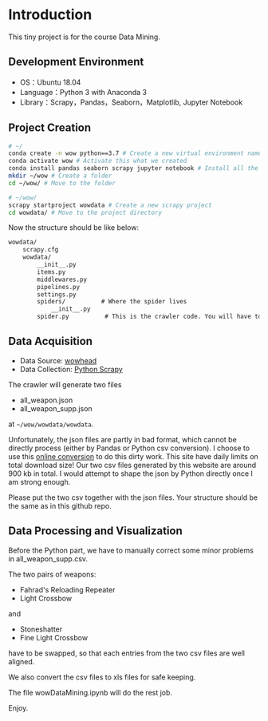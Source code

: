 # Introduction
This tiny project is for the course Data Mining.

## Development Environment
- OS：Ubuntu 18.04
- Language：Python 3 with Anaconda 3
- Library：Scrapy，Pandas，Seaborn，Matplotlib, Jupyter Notebook

## Project Creation

```bash
# ~/  
conda create -n wow python==3.7 # Create a new virtual environment named wow
conda activate wow # Activate this what we created
conda install pandas seaborn scrapy jupyter notebook # Install all the needed libraries
mkdir ~/wow # Create a folder
cd ~/wow/ # Move to the folder

# ~/wow/ 
scrapy startproject wowdata # Create a new scrapy project
cd wowdata/ # Move to the project directory
```

Now the structure should be like below:

```markdown
wowdata/
    scrapy.cfg       
    wowdata/        
        __init__.py
        items.py         
        middlewares.py   
        pipelines.py      
        settings.py      
        spiders/          # Where the spider lives
            __init__.py
	    spider.py          # This is the crawler code. You will have to code it to crawl the data.
```


## Data Acquisition 

- Data Source: [wowhead](https://classic.wowhead.com/ "wowhead")
- Data Collection: [Python Scrapy](https://scrapy.org/ "Python Scrapy")

The crawler will generate two files

- all_weapon.json
- all_weapon_supp.json

at `~/wow/wowdata/wowdata`.

Unfortunately, the json files are partly in bad format, which cannot be directly process (either by Pandas or Python csv conversion). I choose to use this [online conversion](https://json-csv.com/ "online conversion") to do this dirty work. This site have daily limits on total download size! Our two csv files generated by this website are around 900 kb in total. I would attempt to shape the json by Python directly once I am strong enough.

Please put the two csv together with the json files. Your structure should be the same as in this github repo.


## Data Processing and Visualization
Before the Python part, we have to manually correct some minor problems in all_weapon_supp.csv.

The two pairs of weapons:

- Fahrad's Reloading Repeater
- Light Crossbow

and

- Stoneshatter
- Fine Light Crossbow

have to be swapped, so that each entries from the two csv files are well aligned. 

We also convert the csv files to xls files for safe keeping.

The file wowDataMining.ipynb will do the rest job.

Enjoy. 


